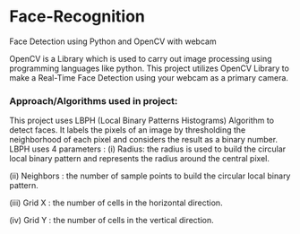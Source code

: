 # Face-Recognition

Face Detection using Python and OpenCV with webcam

OpenCV is a Library which is used to carry out image processing using programming languages like python. This project utilizes OpenCV Library to make a Real-Time Face Detection using your webcam as a primary camera.

### Approach/Algorithms used in project:

This project uses LBPH (Local Binary Patterns Histograms) Algorithm to detect faces. It labels the pixels of an image by thresholding the neighborhood of each pixel and considers the result as a binary number.
LBPH uses 4 parameters :
(i) Radius: the radius is used to build the circular local binary pattern and represents the radius around the
central pixel.

(ii) Neighbors : the number of sample points to build the circular local binary pattern.

(iii) Grid X : the number of cells in the horizontal direction.

(iv) Grid Y : the number of cells in the vertical direction.

